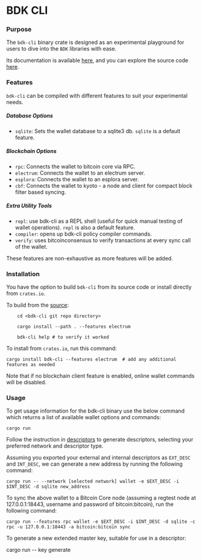 # BDK CLI

### Purpose

The `bdk-cli` binary crate is designed as an experimental playground for users to dive into the `BDK` libraries with ease. 

Its documentation is available [here](https://docs.rs/crate/bdk-cli/latest), and you can explore the source code [here](https://github.com/bitcoindevkit/bdk-cli).

### Features

`bdk-cli` can be compiled with different features to suit your experimental needs.

##### Database Options

- `sqlite`: Sets the wallet database to a sqlite3 db. `sqlite` is a default feature.

##### Blockchain Options

- `rpc`: Connects the wallet to bitcoin core via RPC.
- `electrum`: Connects the wallet to an electrum server.
- `esplora`: Connects the wallet to an esplora server.
- `cbf`: Connects the wallet to kyoto - a node and client for compact block filter based syncing.
    
##### Extra Utility Tools

- `repl`: use bdk-cli as a REPL shell (useful for quick manual testing of wallet operations).
`repl` is also a default feature.
- `compiler`: opens up bdk-cli policy compiler commands.
- `verify`: uses bitcoinconsensus to verify transactions at every sync call of the wallet.

These features are non-exhaustive as more features will be added.

### Installation

You have the option to build `bdk-cli` from its source code or install directly from `crates.io`.

To build from the [source](https://github.com/bitcoindevkit/bdk-cli):

``` 
    cd <bdk-cli git repo directory>

    cargo install --path . --features electrum

    bdk-cli help # to verify it worked
```

To install from `crates.io`, run this command:

```
cargo install bdk-cli --features electrum  # add any additional features as needed
```

Note that if no blockchain client feature is enabled, online wallet commands will be disabled.

### Usage

To get usage information for the bdk-cli binary use the below command which returns a list of available wallet options and commands:

```
cargo run
```

Follow the instruction in [descriptors](../cookbook/keys-descriptors/descriptors.md) to generate descriptors, selecting your preferred network and descriptor type.

Assuming you exported your external and internal descriptors as `EXT_DESC` and `INT_DESC`, we can generate a new address by running the following command:

```
cargo run -- --network [selected network] wallet -e $EXT_DESC -i $INT_DESC -d sqlite new_address
```

To sync the above wallet to a Bitcoin Core node (assuming a regtest node at 127.0.0.1:18443, username and password of bitcoin:bitcoin), run the following command:

```
cargo run --features rpc wallet -e $EXT_DESC -i $INT_DESC -d sqlite -c rpc -u 127.0.0.1:18443 -a bitcoin:bitcoin sync
```

To generate a new extended master key, suitable for use in a descriptor:

cargo run -- key generate
